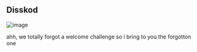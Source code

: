 ## Disskod

![image](https://github.com/user-attachments/assets/65083b94-25ea-49d4-9ab7-f86d93afe230)

ahh, we totally forgot a welcome challenge so i bring to you the forgotton one 
